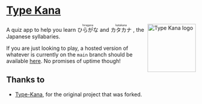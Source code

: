 # [Type Kana](https://type-kana.furudean.com/)

<img src="assets/logo.svg" 
  width="128" 
  height="128" 
  align="right" 
  alt="Type Kana logo" />

A quiz app to help you learn
<ruby>
ひらがな<rp>(</rp><rt>hiragana</rt><rp>)</rp>
</ruby>
and
<ruby>
カタカナ<rp>(</rp><rt>katakana</rt><rp>)</rp>
</ruby>, the Japanese syllabaries.

If you are just looking to play, a hosted version of whatever is currently on the `main` branch should be available [here](https://type-kana.furudean.com/). No promises of uptime though!

## Thanks to

- [Type-Kana](https://type-kana.furudean.com/), for the original project that was forked.
